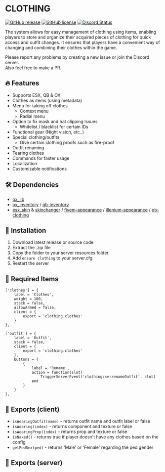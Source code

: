 # CLOTHING
[![GitHub release](https://img.shields.io/github/v/release/LikeManTV/clothing.svg)](https://github.com/LikeManTV/clothing/releases/latest)
[![GitHub license](https://img.shields.io/github/license/LikeManTV/clothing.svg)](LICENSE)
<a href="https://discordapp.com/invite/55aQNKzQVW" title="Chat on Discord"><img alt="Discord Status" src="https://discordapp.com/api/guilds/912329245789933569/widget.png"></a>

The system allows for easy management of clothing using items, enabling players to store and organize their acquired pieces of clothing for quick access and outfit changes. It ensures that players have a convenient way of changing and combining their clothes within the game.

Please report any problems by creating a new issue or join the Discord server.<br/>
Also feel free to make a PR.

## 🔥 Features
- Supports ESX, QB & OX
- Clothes as items (using metadata)
- Menu for taking off clothes
  - Context menu
  - Radial menu
- Option to fix mask and hat clipping issues
  - Whitelist / blacklist for certain IDs
- Functional gear (Night vision, etc..)
- Special clothing/outfits
  - Give certain clothing proofs such as fire-proof
- Outfit renaming
- Tearing clothes
- Commands for faster usage
- Localization
- Customizable notifications
 
## 🛠️ Dependencies
- [ox_lib](https://github.com/overextended/ox_lib)
- [ox_inventory](https://github.com/overextended/ox_inventory) / [qb-inventory](https://github.com/qbcore-framework/qb-inventory)
- [esx_skin](https://github.com/esx-framework/esx_core/tree/main/%5Bcore%5D/esx_skin) & [skinchanger](https://github.com/esx-framework/esx_core/tree/main/%5Bcore%5D/skinchanger) / [fivem-appearance](https://github.com/pedr0fontoura/fivem-appearance) / [illenium-appearance](https://github.com/iLLeniumStudios/illenium-appearance) / [qb-clothing](https://github.com/qbcore-framework/qb-clothing)

## 📲 Installation
1. Download latest release or source code
2. Extract the .zip file
3. Copy the folder to your server resources folder
4. Add `ensure clothing` to your server.cfg
5. Restart the server

## 📌 Required Items
```
['clothes'] = {
	label = 'Clothes',
	weight = 100,
	stack = false,
	allowArmed = false,
	client = {
		export = 'clothing.clothes'
	}
},

['outfit'] = {
	label = 'Outfit',
	stack = false,
	client = {
		export = 'clothing.clothes'
	},
	buttons = {
		{
			label = 'Rename',
			action = function(slot)
				TriggerServerEvent('clothing:sv:renameOutfit', slot)
			end
		}
	}
},
```

## 📝 Exports (client)
- `isWearingOutfit(name)` - returns outfit name and outfit label or false
- `isWearing(index)` - returns component and texture or false
- `isWearingProp(index)` - returns prop and texture or false
- `isNaked()` - returns true if player doesn't have any clothes based on the config
- `getPedSex(ped)` - returns 'Male' or 'Female' regarding the ped gender

## 📝 Exports (server)
